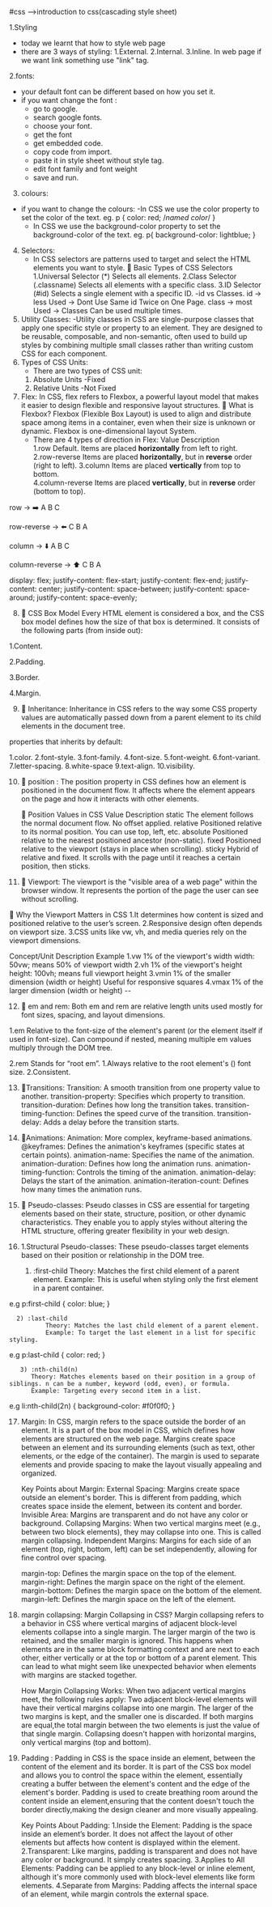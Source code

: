 #css
 -->introduction to css(cascading style sheet)

 
 1.Styling
 - today we learnt that how to style web page
 - there are 3 ways of styling:
    1.External.
    2.Internal.
    3.Inline.
In web page if we want link something use "link" tag.

2.fonts:
- your default font can be different based on how you set it.
- if you want change the font :
  - go to google.
  - search google fonts.
  - choose your font.
  - get the font
  - get embedded code.
  - copy code from import.
  - paste it in style sheet without style tag.
  - edit font family and font weight
  - save and run.
3. colours:
 - if you want to change the colours:
    -In CSS we use the color property to set the color of the text.
       eg.
       p
       {
        color: red; /*named color*/
       }
    - In CSS we use the background-color property to set the background-color of the text.
     eg. 
     p{
        background-color: lightblue;
     }   
4. Selectors:
   - In CSS selectors are patterns used to target and select the HTML elements you want to style.
🔹 Basic Types of CSS Selectors
1.Universal Selector (*)
Selects all elements.
2.Class Selector (.classname)
Selects all elements with a specific class.
3.ID Selector (#id)
Selects a single element with a specific ID.
-id vs Classes.
 id -> less Used -> Dont Use Same id Twice on One Page.
 class -> most Used -> Classes Can be used multiple times.
5. Utility Classes:
   -Utility classes in CSS are single-purpose classes that apply one specific style or property to an element. They are designed to be reusable, composable, and non-semantic, often used to build up styles by combining multiple small classes rather than writing custom CSS for each component.
6. Types of CSS Units: 
      - There are two types of CSS unit:
    1) Absolute Units 
     -Fixed
    2) Relative Units
     -Not Fixed
7.  Flex:
    In CSS, flex refers to Flexbox, a powerful layout model that makes it easier to design flexible and responsive layout structures.
    🔹 What is Flexbox?
    Flexbox (Flexible Box Layout) is used to align and distribute space among items in a container, even when their size is unknown or dynamic.
    Flexbox is one-dimensional layout System.
    - There are 4 types of direction in Flex:
     Value               Description                          
    1.row                Default. Items are placed **horizontally** from left to right.               
    2.row-reverse        Items are placed **horizontally**, but in **reverse** order (right to left). 
    3.column             Items are placed **vertically** from top to bottom.                          
    4.column-reverse     Items are placed **vertically**, but in **reverse** order (bottom to top).   
    

row → ➡️ A B C

row-reverse → ⬅️ C B A

column → ⬇️
A
B
C

column-reverse → ⬆️
C
B
A

display: flex;
   justify-content: flex-start;
   justify-content: flex-end;
   justify-content: center;
   justify-content: space-between;
   justify-content: space-around;
   justify-content: space-evenly;


8. 🔹 CSS Box Model 
Every HTML element is considered a box, and the CSS box model defines how the size of that box is determined. It consists of the following parts (from inside out):

 1.Content.

 2.Padding.

 3.Border.

 4.Margin.

9. 🔹 Inheritance:
Inheritance in CSS refers to the way some CSS property values are automatically passed down from a parent element to its child elements in the document tree.

properties that inherits by default:

1.color.
2.font-style.
3.font-family.
4.font-size.
5.font-weight.
6.font-variant.
7.letter-spacing.
8.white-space
9.text-align.
10.visibility.


10. 🔹 position :
The position property in CSS defines how an element is positioned in the document flow. It affects where the element appears on the page and how it interacts with other elements.

     🔹 Position Values in CSS
   Value      	    Description
   static	      The element follows the normal document flow. No offset applied.
   relative	      Positioned relative to its normal position. You can use top, left, etc.
   absolute       Positioned relative to the nearest positioned ancestor (non-static).
   fixed	         Positioned relative to the viewport (stays in place when scrolling).
   sticky	      Hybrid of relative and fixed. It scrolls with the page until it reaches a certain position, then sticks.



11. 🔹 Viewport:
The viewport is the "visible area of a web page" within the browser window. It represents the portion of the page the user can see without scrolling.

🔹 Why the Viewport Matters in CSS
  1.It determines how content is sized and positioned relative to the user’s screen.
  2.Responsive design often depends on viewport size.
  3.CSS units like vw, vh, and media queries rely on the viewport dimensions.

Concept/Unit	   Description                                      	Example
1.vw	           1% of the viewport's width         	               width: 50vw; means 50% of viewport width
2.vh	           1% of the viewport's height	                        height: 100vh; means full viewport height
3.vmin	        1% of the smaller dimension (width or height)       Useful for responsive squares
4.vmax	        1% of the larger dimension (width or height)	               --


12. 🔹 em and rem:
Both em and rem are relative length units used mostly for font sizes, spacing, and layout dimensions.

1.em
Relative to the font-size of the element's parent (or the element itself if used in font-size).
Can compound if nested, meaning multiple em values multiply through the DOM tree.

2.rem
Stands for “root em”.
1.Always relative to the root element's (<html>) font size.
2.Consistent.


13. 🔹Transitions: 
    Transition: A smooth transition from one property value to another.
    transition-property: Specifies which property to transition.
    transition-duration: Defines how long the transition takes.
    transition-timing-function: Defines the speed curve of the transition.
    transition-delay: Adds a delay before the transition starts.



14. 🔹Animations:
    Animation: More complex, keyframe-based animations.
    @keyframes: Defines the animation's keyframes (specific states at certain points).
    animation-name: Specifies the name of the animation.
    animation-duration: Defines how long the animation runs.
    animation-timing-function: Controls the timing of the animation.
    animation-delay: Delays the start of the animation.
    animation-iteration-count: Defines how many times the animation runs.

 15. 🔹 Pseudo-classes:
 Pseudo classes in CSS are essential for targeting elements based on their state, structure, position, or other dynamic characteristics. They enable you to apply styles without altering the HTML structure, offering greater flexibility in your web design.   

16.  1.Structural Pseudo-classes:
       These pseudo-classes target elements based on their position or relationship in the DOM tree.
      1) :first-child
       Theory: Matches the first child element of a parent element.
       Example: This is useful when styling only the first element in a parent container.

e.g
       p:first-child {
       color: blue;
       }

      

      2) :last-child
              Theory: Matches the last child element of a parent element.
              Example: To target the last element in a list for specific styling.

e.g 
        p:last-child {
        color: red;
        }


       3) :nth-child(n)
          Theory: Matches elements based on their position in a group of siblings. n can be a number, keyword (odd, even), or formula.
          Example: Targeting every second item in a list.

e.g
         li:nth-child(2n) {
         background-color: #f0f0f0;
         }

17. Margin: 
      In CSS, margin refers to the space outside the border of an element. 
      It is a part of the box model in CSS, which defines how elements are structured on the web page. 
      Margins create space between an element and its surrounding elements (such as text, other elements, or the edge of the container).
      The margin is used to separate elements and provide spacing to make the layout visually appealing and organized.
      
      
      Key Points about Margin:
      External Spacing: Margins create space outside an element's border. This is different from padding, which creates space inside the element, between its content and border.
      Invisible Area: Margins are transparent and do not have any color or background.
      Collapsing Margins: When two vertical margins meet (e.g., between two block elements), they may collapse into one. This is called margin collapsing.
      Independent Margins: Margins for each side of an element (top, right, bottom, left) can be set independently, allowing for fine control over spacing.


      margin-top: Defines the margin space on the top of the element.
      margin-right: Defines the margin space on the right of the element.
      margin-bottom: Defines the margin space on the bottom of the element.
      margin-left: Defines the margin space on the left of the element.


 18. margin collapsing:
         Margin Collapsing in CSS?
           Margin collapsing refers to a behavior in CSS where vertical margins of adjacent block-level elements collapse into a single margin. 
           The larger margin of the two is retained, and the smaller margin is ignored. This happens when elements are in the same block formatting context and are next to each other, either vertically or at the top or bottom of a parent element.
           This can lead to what might seem like unexpected behavior when elements with margins are stacked together.
               
           
      How Margin Collapsing Works:
       When two adjacent vertical margins meet, the following rules apply:
       Two adjacent block-level elements will have their vertical margins collapse into one margin.
       The larger of the two margins is kept, and the smaller one is discarded. If both margins are equal,the total margin between the two elements is just the value of that single margin.
       Collapsing doesn't happen with horizontal margins, only vertical margins (top and bottom).

  19. Padding :
      Padding in CSS is the space inside an element, between the content of the element and its border. 
       It is part of the CSS box model and allows you to control the space within the element, essentially creating a buffer between the element's content and the edge of the element's border.
       Padding is used to create breathing room around the content inside an element,ensuring that the content doesn't touch the border directly,making the design cleaner and more visually appealing.

      Key Points About Padding:
        1.Inside the Element: Padding is the space inside an element’s border. It does not affect the layout of other elements but affects how content is displayed within the element.
        2.Transparent: Like margins, padding is transparent and does not have any color or background. It simply creates spacing.
        3.Applies to All Elements: Padding can be applied to any block-level or inline element, although it's more commonly used with block-level elements like form elements.
        4.Separate from Margins: Padding affects the internal space of an element, while margin controls the external space.

